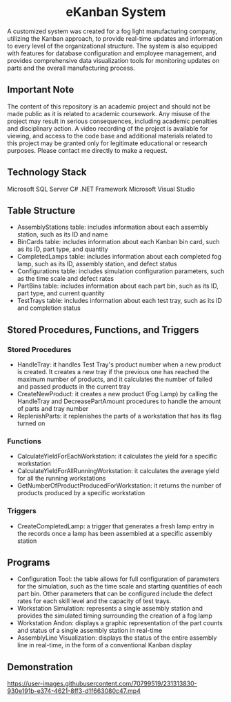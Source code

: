<h1 align="center">eKanban System</h1>
A customized system was created for a fog light manufacturing company, utilizing the Kanban approach, to provide real-time updates and information to every level of the organizational structure. The system is also equipped with features for database configuration and employee management, and provides comprehensive data visualization tools for monitoring updates on parts and the overall manufacturing process.


## Important Note
The content of this repository is an academic project and should not be made public as it is related to academic coursework. Any misuse of the project may result in serious consequences, including academic penalties and disciplinary action. A video recording of the project is available for viewing, and access to the code base and additional materials related to this project may be granted only for legitimate educational or research purposes. Please contact me directly to make a request.


## Technology Stack
Microsoft SQL Server
C#
.NET Framework
Microsoft Visual Studio


## Table Structure
* AssemblyStations table: includes information about each assembly station, such as its ID and name
* BinCards table: includes information about each Kanban bin card, such as its ID, part type, and quantity
* CompletedLamps table: includes information about each completed fog lamp, such as its ID, assembly station, and defect status
* Configurations table: includes simulation configuration parameters, such as the time scale and defect rates
* PartBins table: includes information about each part bin, such as its ID, part type, and current quantity
* TestTrays table: includes information about each test tray, such as its ID and completion status


## Stored Procedures, Functions, and Triggers
### Stored Procedures
* HandleTray: it handles Test Tray's product number when a new product is created. It creates a new tray if the previous one has reached the maximum number of products, and it calculates the number of failed and passed products in the current tray
* CreateNewProduct: it creates a new product (Fog Lamp) by calling the HandleTray and DecreasePartAmount procedures to handle the amount of parts and tray number
* ReplenishParts: it replenishes the parts of a workstation that has its flag turned on

### Functions
* CalculateYieldForEachWorkstation: it calculates the yield for a specific workstation
* CalculateYieldForAllRunningWorkstation: it calculates the average yield for all the running workstations
* GetNumberOfProductProducedForWorkstation: it returns the number of products produced by a specific workstation

### Triggers
* CreateCompletedLamp: a trigger that generates a fresh lamp entry in the records once a lamp has been assembled at a specific assembly station


## Programs
* Configuration Tool: the table allows for full configuration of parameters for the simulation, such as the time scale and starting quantities of each part bin. Other parameters that can be configured include the defect rates for each skill level and the capacity of test trays.
* Workstation Simulation: represents a single assembly station and provides the simulated timing surrounding the creation of a fog lamp
* Workstation Andon: displays a graphic representation of the part counts and status of a single assembly station in real-time
* AssemblyLine Visualization: displays the status of the entire assembly line in real-time, in the form of a conventional Kanban display


## Demonstration


https://user-images.githubusercontent.com/70799519/231313830-930e191b-e374-4621-8ff3-d1f663080c47.mp4






